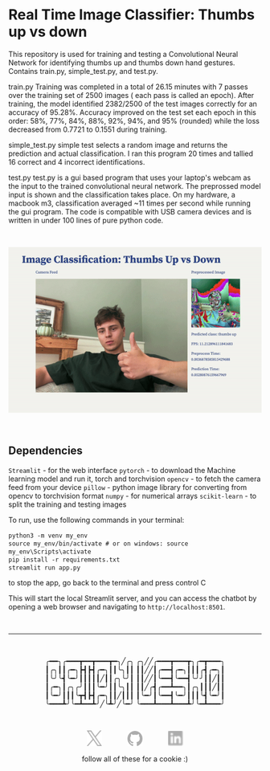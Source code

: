 
# Real Time Image Classifier: Thumbs up vs down

This repository is used for training and testing a Convolutional Neural Network for identifying thumbs up and thumbs down hand gestures. Contains train.py, simple_test.py, and test.py. 

train.py
Training was completed in a total of 26.15 minutes with 7 passes over the training set of 2500 images ( each pass is called an epoch). After training, the model identified 2382/2500 of the test images correctly for an accuracy of 95.28%. Accuracy improved on the test set each epoch in this order: 58%, 77%, 84%, 88%, 92%, 94%, and 95% (rounded) while the loss decreased from 0.7721 to 0.1551 during training. 

simple_test.py
simple test selects a random image and returns the prediction and actual classification. I ran this program 20 times and tallied 16 correct and 4 incorrect identifications. 

test.py
test.py is a gui based program that uses your laptop's webcam as the input to the trained convolutional neural network. The preprossed model input is shown and the classification takes place. On my hardware, a macbook m3, classification averaged ~11 times per second while running the gui program. The code is compatible with USB camera devices and is written in under 100 lines of pure python code. 

&nbsp;

<div align="center"><img src="preview.gif" width="800"></div>

&nbsp;

## Dependencies

`Streamlit` - for the web interface
`pytorch` - to download the Machine learning model and run it, torch and torchvision
`opencv` - to fetch the camera feed from your device
`pillow` - python image library for converting from opencv to torchvision format
`numpy` - for numerical arrays
`scikit-learn` - to split the training and testing images

To run, use the following commands in your terminal:
```
python3 -m venv my_env
source my_env/bin/activate # or on windows: source my_env\Scripts\activate
pip install -r requirements.txt
streamlit run app.py
```

to stop the app, go back to the terminal and press control C

This will start the local Streamlit server, and you can access the chatbot by opening a web browser and navigating to `http://localhost:8501`.

&nbsp;

<hr>

&nbsp;

<div align="center">



╭━━╮╭━━━┳━━┳━━━┳━╮╱╭╮        ╭╮╱╱╭━━━┳━━━┳╮╭━┳━━━╮
┃╭╮┃┃╭━╮┣┫┣┫╭━╮┃┃╰╮┃┃        ┃┃╱╱┃╭━━┫╭━╮┃┃┃╭┫╭━╮┃
┃╰╯╰┫╰━╯┃┃┃┃┃╱┃┃╭╮╰╯┃        ┃┃╱╱┃╰━━┫╰━━┫╰╯╯┃┃╱┃┃
┃╭━╮┃╭╮╭╯┃┃┃╰━╯┃┃╰╮┃┃        ┃┃╱╭┫╭━━┻━━╮┃╭╮┃┃┃╱┃┃
┃╰━╯┃┃┃╰┳┫┣┫╭━╮┃┃╱┃┃┃        ┃╰━╯┃╰━━┫╰━╯┃┃┃╰┫╰━╯┃
╰━━━┻╯╰━┻━━┻╯╱╰┻╯╱╰━╯        ╰━━━┻━━━┻━━━┻╯╰━┻━━━╯
  


&nbsp;


<a href="https://x.com/TheBrianLesko/status/1124018912268554240"><img src="https://raw.githubusercontent.com/BrianLesko/BrianLesko/main/.socials/svg-grey/x.svg" width="30" alt="X Logo"></a> &nbsp; &nbsp; &nbsp; &nbsp; &nbsp; &nbsp; <a href="https://github.com/BrianLesko"><img src="https://raw.githubusercontent.com/BrianLesko/BrianLesko/main/.socials/svg-grey/github.svg" width="30" alt="GitHub"></a> &nbsp; &nbsp; &nbsp; &nbsp; &nbsp; &nbsp; <a href="https://www.linkedin.com/in/brianlesko/"><img src="https://raw.githubusercontent.com/BrianLesko/BrianLesko/main/.socials/svg-grey/linkedin.svg" width="30" alt="LinkedIn"></a>

follow all of these for a cookie :)

</div>


&nbsp;


